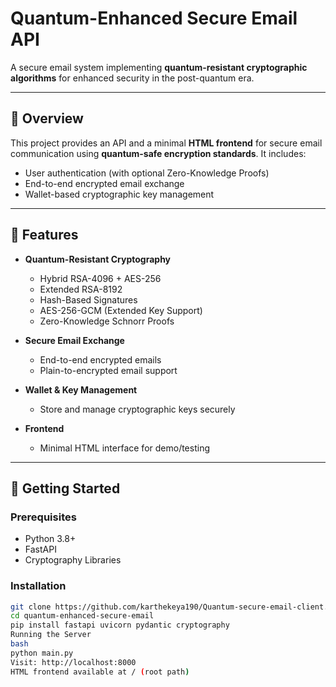 # Quantum-Enhanced Secure Email API

A secure email system implementing **quantum-resistant cryptographic algorithms** for enhanced security in the post-quantum era.

---

## 🔐 Overview

This project provides an API and a minimal **HTML frontend** for secure email communication using **quantum-safe encryption standards**. It includes:

- User authentication (with optional Zero-Knowledge Proofs)
- End-to-end encrypted email exchange
- Wallet-based cryptographic key management

---

## 🧠 Features

- **Quantum-Resistant Cryptography**
  - Hybrid RSA-4096 + AES-256
  - Extended RSA-8192
  - Hash-Based Signatures
  - AES-256-GCM (Extended Key Support)
  - Zero-Knowledge Schnorr Proofs

- **Secure Email Exchange**
  - End-to-end encrypted emails
  - Plain-to-encrypted email support

- **Wallet & Key Management**
  - Store and manage cryptographic keys securely

- **Frontend**
  - Minimal HTML interface for demo/testing

---

## 🚀 Getting Started

### Prerequisites

- Python 3.8+
- FastAPI
- Cryptography Libraries

### Installation

```bash
git clone https://github.com/karthekeya190/Quantum-secure-email-client.git
cd quantum-enhanced-secure-email
pip install fastapi uvicorn pydantic cryptography
Running the Server
bash
python main.py
Visit: http://localhost:8000
HTML frontend available at / (root path)
